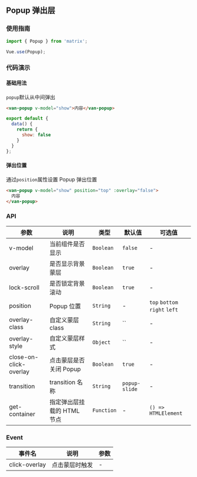 ## Popup 弹出层

### 使用指南
``` javascript
import { Popup } from 'matrix';

Vue.use(Popup);
```

### 代码演示

#### 基础用法
`popup`默认从中间弹出

```html
<van-popup v-model="show">内容</van-popup>
```

```javascript
export default {
  data() {
    return {
      show: false
    }
  }
};
```

#### 弹出位置
通过`position`属性设置 Popup 弹出位置

```html
<van-popup v-model="show" position="top" :overlay="false">
  内容
</van-popup>
```

### API

| 参数 | 说明 | 类型 | 默认值 | 可选值 |
|-----------|-----------|-----------|-------------|-------------|
| v-model | 当前组件是否显示 | `Boolean` | `false` | - |
| overlay | 是否显示背景蒙层 | `Boolean` | `true` | - |
| lock-scroll | 是否锁定背景滚动 | `Boolean` | `true` | - |
| position | Popup 位置 | `String` | - | `top` `bottom` `right` `left` |
| overlay-class | 自定义蒙层 class | `String` | `` | - |
| overlay-style | 自定义蒙层样式 | `Object` | `` | - |
| close-on-click-overlay | 点击蒙层是否关闭 Popup | `Boolean` | `true` | - |
| transition | transition 名称 | `String` | `popup-slide` | - |
| get-container | 指定弹出层挂载的 HTML 节点 | `Function` | - | `() => HTMLElement` |

### Event

| 事件名 | 说明 | 参数 |
|-----------|-----------|-----------|
| click-overlay | 点击蒙层时触发 | - |
